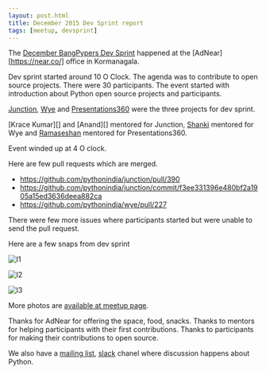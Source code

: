 ```yaml
---
layout: post.html
title: December 2015 Dev Sprint report
tags: [meetup, devsprint]
---
```


The [December BangPypers Dev Sprint](http://www.meetup.com/BangPypers/events/225059174/) happened at the [AdNear][https://near.co/] office in Kormanagala.

Dev sprint started around 10 O Clock. The agenda was to contribute to open source projects. There were 30 participants. The event started with introduction about Python open source projects and participants.

[Junction][], [Wye][] and [Presentations360][] were the three projects for dev sprint.

[Krace Kumar][] and [Anand][] mentored for Junction, [Shanki][] mentored for Wye and [Ramaseshan][] mentored for Presentations360.

Event winded up at 4 O clock.

Here are few pull requests which are merged.

- https://github.com/pythonindia/junction/pull/390
- https://github.com/pythonindia/junction/commit/f3ee331396e480bf2a1905a15ed3636deea882ca
- https://github.com/pythonindia/wye/pull/227

There were few more issues where participants started but were unable to
send the pull request.

Here are a few snaps from dev sprint

![I1](http://photos1.meetupstatic.com/photos/event/6/4/d/8/highres_445225816.jpeg)

![I2](http://photos3.meetupstatic.com/photos/event/6/4/e/c/highres_445225836.jpeg)

![I3](http://photos4.meetupstatic.com/photos/event/6/4/f/a/highres_445225850.jpeg)

More photos are [available at meetup page](http://www.meetup.com/BangPypers/photos/26623135/).


Thanks for AdNear for offering the space, food, snacks.
Thanks to mentors for helping participants with their first contributions.
Thanks to participants for making their contributions to open source.


We also have a [mailing list](https://mail.python.org/mailman/listinfo/bangpypers), [slack](https://bangpypers.slack.com) chanel where discussion happens about Python.


[Krace]: https://twitter.com/kracetheking
[ChillarAnand]: https://twitter.com/chillaranand
[Shanki]: https://twitter.com/shankisg
[Ramaseshan]: https://twitter.com/voidspaceXYZ
[AdNear]: http://near.co
[Junction]: https://github.com/pythonindia/junction
[Wye]: https://github.com/pythonindia/wye
[Presentations360]: https://gitlab.com/lhs/presentations360

